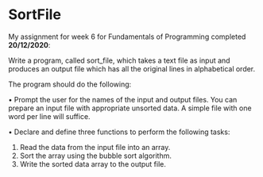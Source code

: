 # SortFile

My assignment for week 6 for Fundamentals of Programming completed **20/12/2020**:

Write a program, called sort_file, which takes a text file as input and produces an output file which has all the original lines in alphabetical order.

The program should do the following:

•	Prompt the user for the names of the input and output files. You can prepare an input file with appropriate unsorted data. A simple file with one word per line will suffice.

•	Declare and define three functions to perform the following tasks:

1.	Read the data from the input file into an array.
2.	Sort the array using the bubble sort algorithm.
3.	Write the sorted data array to the output file.

